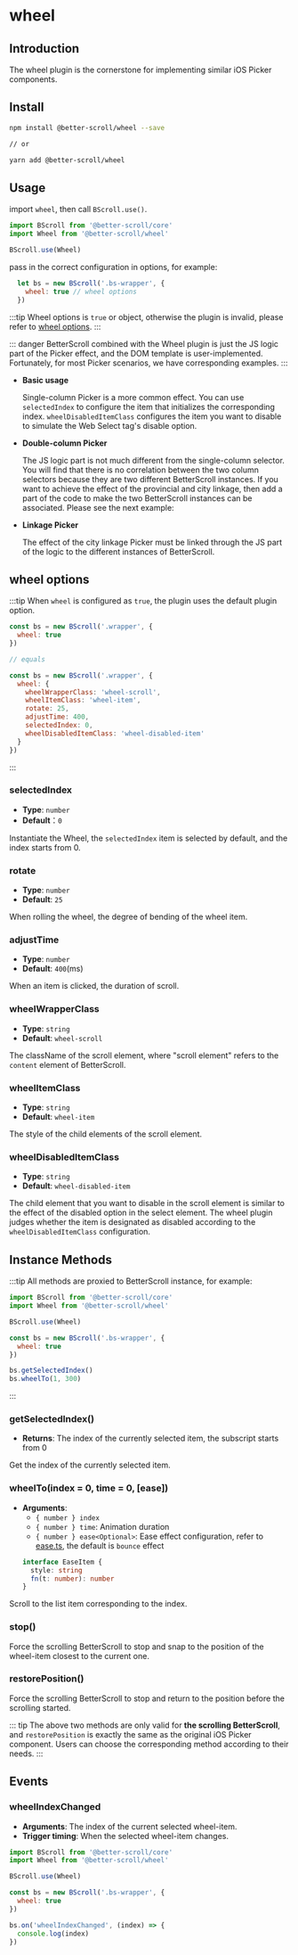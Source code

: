 # wheel

## Introduction

The wheel plugin is the cornerstone for implementing similar iOS Picker components.

## Install

```bash
npm install @better-scroll/wheel --save

// or

yarn add @better-scroll/wheel
```

## Usage

import `wheel`, then call `BScroll.use()`.

```js
import BScroll from '@better-scroll/core'
import Wheel from '@better-scroll/wheel'

BScroll.use(Wheel)
```

pass in the correct configuration in options, for example:

```js
  let bs = new BScroll('.bs-wrapper', {
    wheel: true // wheel options
  })
```

:::tip
Wheel options is `true` or object, otherwise the plugin is invalid, please refer to [wheel options](./wheel.html#wheel-options).
:::

::: danger
BetterScroll combined with the Wheel plugin is just the JS logic part of the Picker effect, and the DOM template is user-implemented. Fortunately, for most Picker scenarios, we have corresponding examples.
:::

- **Basic usage**

  <demo qrcode-url="picker/one-column" :render-code="true">
    <template slot="code-template">
      <<< @/examples/vue/components/picker/one-column.vue?template
    </template>
    <template slot="code-script">
      <<< @/examples/vue/components/picker/one-column.vue?script
    </template>
    <template slot="code-style">
      <<< @/examples/vue/components/picker/one-column.vue?style
    </template>
    <picker-one-column slot="demo"></picker-one-column>
  </demo>

  Single-column Picker is a more common effect. You can use `selectedIndex` to configure the item that initializes the corresponding index. `wheelDisabledItemClass` configures the item you want to disable to simulate the Web Select tag's disable option.

- **Double-column Picker**

  <demo qrcode-url="picker/double-column">
    <template slot="code-template">
      <<< @/examples/vue/components/picker/double-column.vue?template
    </template>
    <template slot="code-script">
      <<< @/examples/vue/components/picker/double-column.vue?script
    </template>
    <template slot="code-style">
      <<< @/examples/vue/components/picker/double-column.vue?style
    </template>
    <picker-double-column slot="demo"></picker-double-column>
  </demo>

  The JS logic part is not much different from the single-column selector. You will find that there is no correlation between the two column selectors because they are two different BetterScroll instances. If you want to achieve the effect of the provincial and city linkage, then add a part of the code to make the two BetterScroll instances can be associated. Please see the next example:

- **Linkage Picker**

  <demo qrcode-url="picker/linkage-column">
    <template slot="code-template">
      <<< @/examples/vue/components/picker/linkage-column.vue?template
    </template>
    <template slot="code-script">
      <<< @/examples/vue/components/picker/linkage-column.vue?script
    </template>
    <template slot="code-style">
      <<< @/examples/vue/components/picker/linkage-column.vue?style
    </template>
    <picker-linkage-column slot="demo"></picker-linkage-column>
  </demo>

  The effect of the city linkage Picker must be linked through the JS part of the logic to the different instances of BetterScroll.

## wheel options

:::tip
When `wheel` is configured as `true`, the plugin uses the default plugin option.

```js
const bs = new BScroll('.wrapper', {
  wheel: true
})

// equals

const bs = new BScroll('.wrapper', {
  wheel: {
    wheelWrapperClass: 'wheel-scroll',
    wheelItemClass: 'wheel-item',
    rotate: 25,
    adjustTime: 400,
    selectedIndex: 0,
    wheelDisabledItemClass: 'wheel-disabled-item'
  }
})
```
:::

### selectedIndex

  - **Type**: `number`
  - **Default**：`0`

  Instantiate the Wheel, the `selectedIndex` item is selected by default, and the index starts from 0.

### rotate

  - **Type**: `number`
  - **Default**: `25`

  When rolling the wheel, the degree of bending of the wheel item.

### adjustTime

  - **Type**: `number`
  - **Default**: `400`(ms)

  When an item is clicked, the duration of scroll.

### wheelWrapperClass

  - **Type**: `string`
  - **Default**: `wheel-scroll`

  The className of the scroll element, where "scroll element" refers to the `content` element of BetterScroll.

### wheelItemClass

  - **Type**: `string`
  - **Default**: `wheel-item`

  The style of the child elements of the scroll element.

### wheelDisabledItemClass

  - **Type**: `string`
  - **Default**: `wheel-disabled-item`

  The child element that you want to disable in the scroll element is similar to the effect of the disabled option in the select element. The wheel plugin judges whether the item is designated as disabled according to the `wheelDisabledItemClass` configuration.

## Instance Methods

:::tip
All methods are proxied to BetterScroll instance, for example:

```js
import BScroll from '@better-scroll/core'
import Wheel from '@better-scroll/wheel'

BScroll.use(Wheel)

const bs = new BScroll('.bs-wrapper', {
  wheel: true
})

bs.getSelectedIndex()
bs.wheelTo(1, 300)
```
:::

### getSelectedIndex()

  - **Returns**: The index of the currently selected item, the subscript starts from 0

  Get the index of the currently selected item.

### wheelTo(index = 0, time = 0, [ease])

  - **Arguments**:
    - `{ number } index`
    - `{ number } time`: Animation duration
    - `{ number } ease<Optional>`: Ease effect configuration, refer to [ease.ts](https://github.com/joyjoyful92/better-scroll/blob/dev/packages/shared-utils/src/ease.ts), the default is `bounce` effect
    ```typescript
    interface EaseItem {
      style: string
      fn(t: number): number
    }
    ```

  Scroll to the list item corresponding to the index.

### stop() <Badge text='2.1.0' />

  Force the scrolling BetterScroll to stop and snap to the position of the wheel-item closest to the current one.

### restorePosition() <Badge text='2.1.0' />

  Force the scrolling BetterScroll to stop and return to the position before the scrolling started.

::: tip
The above two methods are only valid for **the scrolling BetterScroll**, and `restorePosition` is exactly the same as the original iOS Picker component. Users can choose the corresponding method according to their needs.
:::

## Events

### wheelIndexChanged <Badge text='2.1.0' />

  - **Arguments**: The index of the current selected wheel-item.
  - **Trigger timing**: When the selected wheel-item changes.

  ```js
  import BScroll from '@better-scroll/core'
  import Wheel from '@better-scroll/wheel'

  BScroll.use(Wheel)

  const bs = new BScroll('.bs-wrapper', {
    wheel: true
  })

  bs.on('wheelIndexChanged', (index) => {
    console.log(index)
  })
  ```